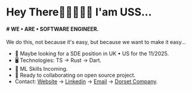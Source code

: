 Hey There👋🏼👨🏽‍🦱 I'am USS...
======================================================================================================================================

#### # WE • ARE • SOFTWARE ENGINEER.
We do this, not because it's easy, but because we want to make it easy...

* 👀 Maybe looking for a SDE position in UK • US for the 11/2025.
* 🖥️ Technologies: TS → Rust → Dart.
* 🌱 ML Skills Incoming.
* 🤝 Ready to collaborating on open source project.
* Contact: [Website](https://uss-franckmekoulou.web.app/) → [Linkedin](https://www.linkedin.com/in/franck-mekoulou/) → [Email](mailto:franckmekoulou.dev@hotmail.com) → [Dorset Company](https://www.dorsetcompany.com/).
